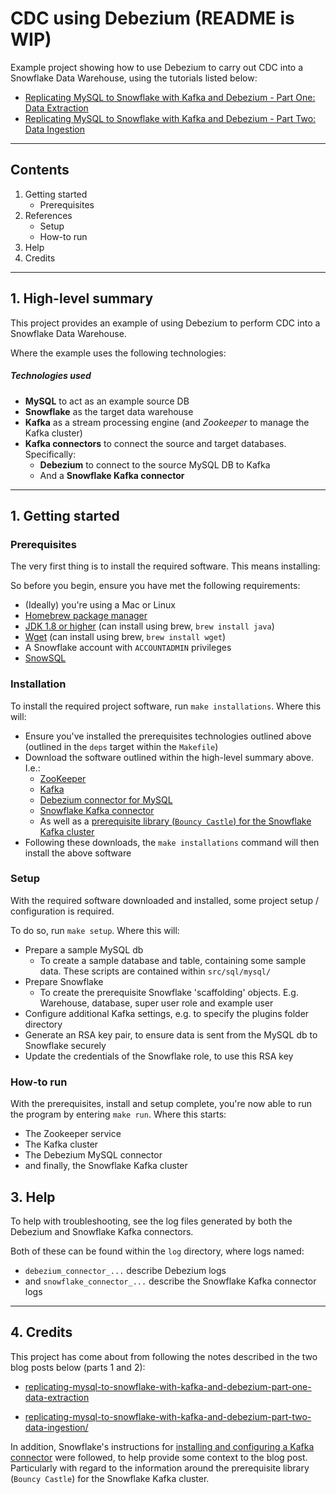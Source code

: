 # CDC using Debezium (README is WIP)

Example project showing how to use Debezium to carry out CDC into a Snowflake Data Warehouse, using the tutorials listed below:

* [Replicating MySQL to Snowflake with Kafka and Debezium - Part One: Data Extraction](https://blog.pythian.com/replicating-mysql-to-snowflake-with-kafka-and-debezium-part-one-data-extraction/)
* [Replicating MySQL to Snowflake with Kafka and Debezium - Part Two: Data Ingestion](https://blog.pythian.com/replicating-mysql-to-snowflake-with-kafka-and-debezium-part-two-data-ingestion/)

---

## Contents

1. Getting started
    * Prerequisites
2. References
    * Setup
    * How-to run
3. Help
4. Credits

---

## 1. High-level summary

This project provides an example of using Debezium to perform CDC into a Snowflake Data Warehouse.

Where the example uses the following technologies:

##### Technologies used

* **MySQL** to act as an example source DB
* **Snowflake** as the target data warehouse
* **Kafka** as a stream processing engine (and *Zookeeper* to manage the Kafka cluster)
* **Kafka connectors** to connect the source and target databases. Specifically:
    * **Debezium** to connect to the source MySQL DB to Kafka
    * And a **Snowflake Kafka connector**

---

## 1. Getting started

### Prerequisites

The very first thing is to install the required software. This means installing:

So before you begin, ensure you have met the following requirements:

* (Ideally) you're using a Mac or Linux
* [Homebrew package manager](https://brew.sh/)
* [JDK 1.8 or higher](https://www.oracle.com/au/java/technologies/javase/javase-jdk8-downloads.html) (can install using brew, `brew install java`)
* [Wget](https://www.gnu.org/software/wget/) (can install using brew, `brew install wget`)
* A Snowflake account with `ACCOUNTADMIN` privileges
* [SnowSQL](https://docs.snowflake.com/en/user-guide/snowsql.html)

### Installation

To install the required project software, run `make installations`. Where this will:

* Ensure you've installed the prerequisites technologies outlined above (outlined in the `deps` target within the `Makefile`)
* Download the software outlined within the high-level summary above. I.e.:
    * [ZooKeeper]()
    * [Kafka]()
    * [Debezium connector for MySQL]()
    * [Snowflake Kafka connector]()
    * As well as a [prerequisite library (`Bouncy Castle`) for the Snowflake Kafka cluster](https://docs.snowflake.com/en/user-guide/kafka-connector-install.html#download-the-kafka-connector-files)
* Following these downloads, the `make installations` command will then install the above software

### Setup

With the required software downloaded and installed, some project setup / configuration is required.

To do so, run `make setup`. Where this will:

* Prepare a sample MySQL db
    * To create a sample database and table, containing some sample data. These scripts are contained within `src/sql/mysql/`
* Prepare Snowflake
    * To create the prerequisite Snowflake 'scaffolding' objects. E.g. Warehouse, database, super user role and example user
* Configure additional Kafka settings,  e.g. to specify the plugins folder directory
* Generate an RSA key pair, to ensure data is sent from the MySQL db to Snowflake securely
* Update the credentials of the Snowflake role, to use this RSA key

### How-to run

With the prerequisites, install and setup complete, you're now able to run the program by entering `make run`. Where this starts:

* The Zookeeper service
* The Kafka cluster
* The Debezium MySQL connector
* and finally, the Snowflake Kafka cluster

## 3. Help

To help with troubleshooting, see the log files generated by both the Debezium and Snowflake Kafka connectors.

Both of these can be found within the `log` directory, where logs named:

* `debezium_connector_...` describe Debezium logs
* and `snowflake_connector_...` describe the Snowflake Kafka connector logs

---

## 4. Credits

This project has come about from following the notes described in the two blog posts below (parts 1 and 2):

* [replicating-mysql-to-snowflake-with-kafka-and-debezium-part-one-data-extraction](https://blog.pythian.com/replicating-mysql-to-snowflake-with-kafka-and-debezium-part-one-data-extraction/)

* [replicating-mysql-to-snowflake-with-kafka-and-debezium-part-two-data-ingestion/](https://blog.pythian.com/replicating-mysql-to-snowflake-with-kafka-and-debezium-part-two-data-ingestion/)

In addition, Snowflake's instructions for [installing and configuring a Kafka connector](https://docs.snowflake.com/en/user-guide/kafka-connector-install.html#download-the-kafka-connector-files) were followed, to help provide some context to the blog post. Particularly with regard to the information around the prerequisite library (`Bouncy Castle`) for the Snowflake Kafka cluster.
